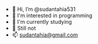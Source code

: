 - 👋 Hi, I’m @sudantahia531
- 👀 I'm interested in programming
- 🌱 I'm currently studying
- 💞️ Still not
- 📫 sudantahia@gmail.com

<!---
sudantahia531/sudantahia531 is a ✨ special ✨ repository because its `README.md` (this file) appears on your GitHub profile.
You can click the Preview link to take a look at your changes.
--->
